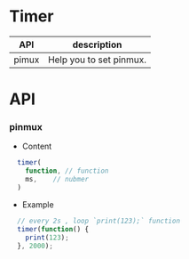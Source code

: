 # Timer


| API | description |
| --- | --- |
| pimux | Help you to set pinmux. |

# API 


### pinmux

* Content

``` js
  timer(
    function, // function
    ms,    // nubmer
  )

```

* Example

``` js
  // every 2s , loop `print(123);` function
  timer(function() {
    print(123);
  }, 2000);

```